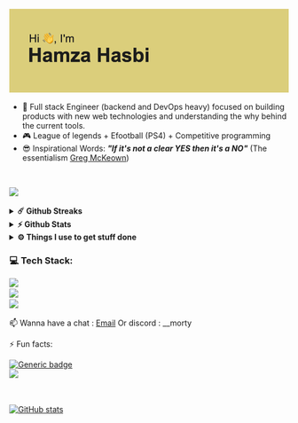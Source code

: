 

![title](/header.png)

- 🚀 Full stack Engineer (backend and DevOps heavy) focused on building products with new web technologies and understanding the why behind the current tools.<br>
- 🎮 League of legends + Efootball (PS4) + Competitive programming <br>
- 😎 Inspirational Words: ***"If it's not a clear YES then it's a NO"*** (The essentialism [Greg McKeown](https://twitter.com/librarymindset/status/1441749509583753217/media_tags))
<br/>

[![](https://visitcount.itsvg.in/api?id=hamzahasbi&icon=7&color=1)](https://visitcount.itsvg.in)
<details>	
  <summary><b>☄️ Github Streaks</b></summary>
    <img height="180em" src="https://github-readme-streak-stats.herokuapp.com?user=hamzahasbi&theme=dracula&hide_border=true&date_format=M%20j%5B%2C%20Y%5D&currStreakLabel=FFB86C&currStreakNum=FFB86C" />
  <br />
</details>

<details>	
  <summary><b>⚡ Github Stats</b></summary>
  <br />
  <img height="180em" src="https://github-profile-summary-cards.vercel.app/api/cards/profile-details?username=hamzahasbi&theme=dracula" />
  <br/>
  <img height="180em" src="https://github-profile-summary-cards.vercel.app/api/cards/productive-time?username=hamzahasbi&theme=dracula"/>
  <img height="180em" src="https://github-profile-summary-cards.vercel.app/api/cards/stats?username=hamzahasbi&theme=dracula"/>
  <img height="180em" src="https://github-profile-summary-cards.vercel.app/api/cards/repos-per-language?username=hamzahasbi&theme=dracula"/>
  <img height="180em" src="https://github-profile-summary-cards.vercel.app/api/cards/most-commit-language?username=hamzahasbi&theme=dracula"/>

  [![Top Langs](https://github-readme-stats.vercel.app/api/top-langs/?username=hamzahasbi&langs_count=10&theme=dracula)](https://github.com/anuraghazra/github-readme-stats)
</details>

<details>	
  <br />
  <summary><b>⚙️ Things I use to get stuff done</b></summary>
  	<ul>
  	  <li><b>OS:</b> MacOs </li>
	   	<li><b>Setup: </b> MacBook Pro M1 pro (14 inch RAM:16Gb SSD:512Gb) + <a href="http://www.hybrok.com/index.php/hybrok-spark-hs24cuf" target="_blank">Monitor 1</a> + <a href="https://www.msi.com/Monitor/Optix-MAG241C/support" target="_blank">Monitor 2</a> + <a href="https://www.razer.com/gaming-mice/razer-basilisk-x-hyperspeed" target="_blank">Mouse</a> + <a href="https://spiritofgamer.com/gb/keyboards/165-xpert-k500-3700104435391.html" target="_blank">Keyboard</a> and <a href="https://electronics.sony.com/audio/gaming-audio/inzone-headsets/p/mdrg300-w" target="_blank">headset</a>
      </li>
      <li> <b>Terminal: </b><a href="https://www.warp.dev/" target="_blank">WARP</a> with <a href="https://github.com/ohmyzsh/ohmyzsh/wiki/Installing-ZSH" target="_blank">ZSH</a> and 
      <a href="https://ohmyposh.dev/" target="_blank">oh-my-posh .</a></li>
            <li> <b>IDEs & Code editors : </b> PHPStorm / Webstorm / Vscode and Neovim.</li>
  	</ul>	
</details>

### 💻 Tech Stack:
<a href="https://github.com/hamzahasbi/hamzahasbi">
    <img src="https://skillicons.dev/icons?i=ts,js,sass,php,nginx,nodejs,rust,react,mongodb,vite" />
  </a>
    <br>
  <a href="https://github.com/hamzahasbi/hamzahasbi">
    <img src="https://skillicons.dev/icons?i=nextjs,remix,bun,symfony,bootstrap,tailwind,mysql,cpp,redis" />
  </a>
  <br>
  <a href="https://github.com/hamzahasbi/hamzahasbi">
    <img src="https://skillicons.dev/icons?i=linux,git,docker,webstorm,phpstorm,vscode,notion,discord" />
  </a>

📫 Wanna have a chat : [Email](mailto:hamza.hasbi@gmail.com) Or discord : __morty

⚡ Fun facts: <br/>

[![Generic badge](https://img.shields.io/badge/Resume-<Github>-<COLOR>.svg)](https://resume.github.io/?hamzahasbi)
<br/>
![](https://komarev.com/ghpvc/?username=hamzahasbi&label=PROFILE+VIEWS&style=for-the-badge&color=blueviolet)

<br/>

[![GitHub stats](https://github-readme-stats.vercel.app/api?username=hamzahasbi&count_private=true&langs_count=8&theme=dracula&layout=compact)](https://github.com/anuraghazra/github-readme-stats)


 
